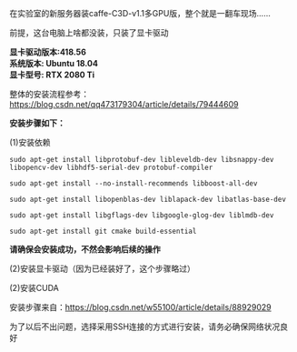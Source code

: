 在实验室的新服务器装caffe-C3D-v1.1多GPU版，整个就是一翻车现场……
>
前提，这台电脑上啥都没装，只装了显卡驱动<br />
>
**显卡驱动版本:418.56**<br />
**系统版本: Ubuntu 18.04**<br />
**显卡型号: RTX 2080 Ti** <br />
>
整体的安装流程参考：https://blog.csdn.net/qq473179304/article/details/79444609<br />
>
**安装步骤如下：**<br />
>
>
(1)安装依赖<br />
>
```
sudo apt-get install libprotobuf-dev libleveldb-dev libsnappy-dev libopencv-dev libhdf5-serial-dev protobuf-compiler  
  
sudo apt-get install --no-install-recommends libboost-all-dev  
  
sudo apt-get install libopenblas-dev liblapack-dev libatlas-base-dev  
  
sudo apt-get install libgflags-dev libgoogle-glog-dev liblmdb-dev  
  
sudo apt-get install git cmake build-essential  
```
>
**请确保会安装成功，不然会影响后续的操作**<br />
>
(2)安装显卡驱动（因为已经装好了，这个步骤略过）<br />
>
(2)安装CUDA<br />
>
安装步骤来自：https://blog.csdn.net/w55100/article/details/88929029<br />
>
为了以后不出问题，选择采用SSH连接的方式进行安装，请务必确保网络状况良好<br />

